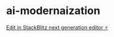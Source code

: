 # ai-modernaization

[Edit in StackBlitz next generation editor ⚡️](https://stackblitz.com/~/github.com/cl-y-arai/ai-modernaization)